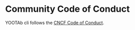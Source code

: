 # Community Code of Conduct

YOOTAb cli follows the [CNCF Code of Conduct](https://github.com/cncf/foundation/blob/master/code-of-conduct.md).
